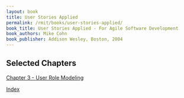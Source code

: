 ```yaml
---
layout: book
title: User Stories Applied
permalink: /rmit/books/user-stories-applied/
book_title: User Stories Applied - For Agile Software Development
book_authors: Mike Cohn
book_publisher: Addison Wesley, Boston, 2004
---
```


## Selected Chapters

[Chapter 3 - User Role Modeling](./chapter-03/)

<p><a href="../">Index</a></p>
